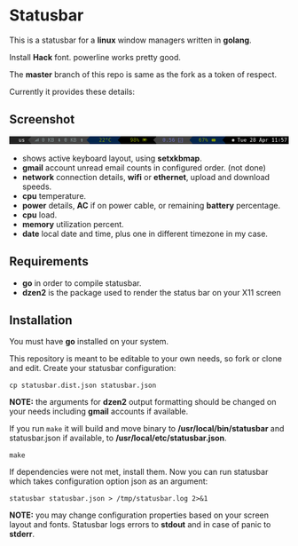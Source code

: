 # Statusbar

This is a statusbar for a **linux** window managers written in **golang**.

Install **Hack** font. powerline works pretty good.

The **master** branch of this repo is same as the fork as a token of respect.

Currently it provides these details:

## Screenshot

![Screenshot](powerline.png)

- shows active keyboard layout, using **setxkbmap**.
- **gmail** account unread email counts in configured order. (not done)
- **network** connection details, **wifi** or **ethernet**, upload and
  download speeds.
- **cpu** temperature.
- **power** details, **AC** if on power cable, or remaining **battery**
  percentage.
- **cpu** load.
- **memory** utilization percent.
- **date** local date and time, plus one in different timezone in my case.

## Requirements

- **go** in order to compile statusbar.
- **dzen2** is the package used to render the status bar on your X11 screen

## Installation

You must have **go** installed on your system.

This repository is meant to be editable to your own needs, so fork or
clone and edit. Create your statusbar configuration:

    cp statusbar.dist.json statusbar.json

**NOTE:** the arguments for **dzen2** output formatting should be changed
on your needs including **gmail** accounts if available.

If you run `make` it will build and move binary to
**/usr/local/bin/statusbar** and statusbar.json if available, to
**/usr/local/etc/statusbar.json**.

    make

If dependencies were not met, install them. Now you can run statusbar
which takes configuration option json as an argument:

    statusbar statusbar.json > /tmp/statusbar.log 2>&1

**NOTE:** you may change configuration properties based on your screen
layout and fonts. Statusbar logs errors to **stdout** and in case of panic
to **stderr**.

